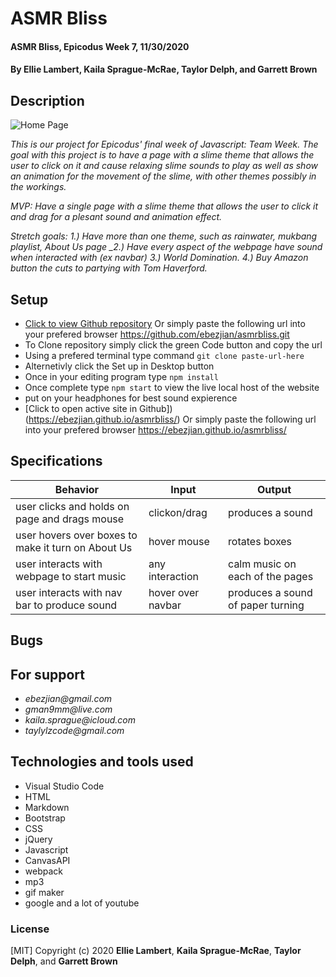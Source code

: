 # **ASMR Bliss**

#### ASMR Bliss, Epicodus Week 7, 11/30/2020

#### **By Ellie Lambert**, **Kaila Sprague-McRae**, **Taylor Delph**, and **Garrett Brown**

## Description

![Home Page](./assets/images/homepage.gif)

_This is our project for Epicodus' final week of Javascript: Team Week. The goal with this project is to have a page with a slime theme that allows the user to click on it and cause relaxing slime sounds to play as well as show an animation for the movement of the slime, with other themes possibly in the workings._

_MVP: Have a single page with a slime theme that allows the user to click it and drag for a plesant sound and animation effect._

_Stretch goals:_
_1.) Have more than one theme, such as rainwater, mukbang playlist, About Us page
\_2.) Have every aspect of the webpage have sound when interacted with (ex navbar)_
_3.) World Domination._
_4.) Buy Amazon button the cuts to partying with Tom Haverford._

## Setup

- [Click to view Github repository](https://github.com/ebezjian/asmrbliss.git) Or simply paste the following url into your prefered browser https://github.com/ebezjian/asmrbliss.git
- To Clone repository simply click the green Code button and copy the url
- Using a prefered terminal type command `git clone paste-url-here`
- Alternetivly click the Set up in Desktop button
- Once in your editing program type `npm install`
- Once complete type `npm start` to view the live local host of the website
- put on your headphones for best sound expierence
- [Click to open active site in Github]) (https://ebezjian.github.io/asmrbliss/) Or simply paste the following url into your prefered browser https://ebezjian.github.io/asmrbliss/

## Specifications

| Behavior                                           | Input             | Output                            |
| -------------------------------------------------- | ----------------- | --------------------------------- |
| user clicks and holds on page and drags mouse      | clickon/drag      | produces a sound                  |
| user hovers over boxes to make it turn on About Us | hover mouse       | rotates boxes                     |
| user interacts with webpage to start music         | any interaction   | calm music on each of the pages   |
| user interacts with nav bar to produce sound       | hover over navbar | produces a sound of paper turning |

## Bugs

## For support

- _ebezjian@gmail.com_
- _gman9mm@live.com_
- _kaila.sprague@icloud.com_
- _taylylzcode@gmail.com_

## Technologies and tools used

- Visual Studio Code
- HTML
- Markdown
- Bootstrap
- CSS
- jQuery
- Javascript
- CanvasAPI
- webpack
- mp3
- gif maker
- google and a lot of youtube

### License

[MIT] Copyright (c) 2020 **Ellie Lambert**, **Kaila Sprague-McRae**, **Taylor Delph**, and **Garrett Brown**
